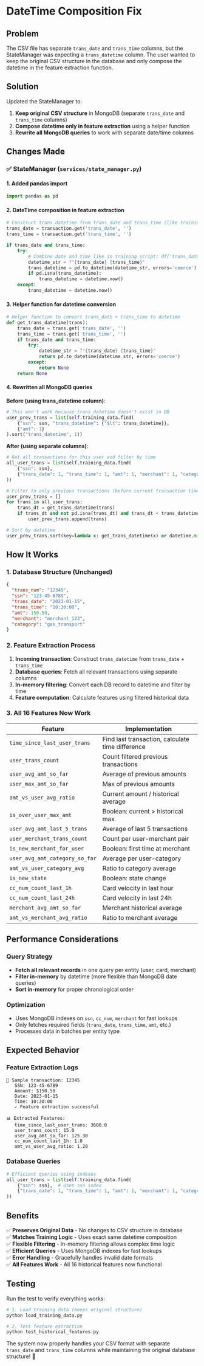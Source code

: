 # DateTime Composition Fix

## Problem

The CSV file has separate `trans_date` and `trans_time` columns, but the StateManager was expecting a `trans_datetime` column. The user wanted to keep the original CSV structure in the database and only compose the datetime in the feature extraction function.

## Solution

Updated the StateManager to:
1. **Keep original CSV structure** in MongoDB (separate `trans_date` and `trans_time` columns)
2. **Compose datetime only in feature extraction** using a helper function
3. **Rewrite all MongoDB queries** to work with separate date/time columns

## Changes Made

### ✅ **StateManager (`services/state_manager.py`)**

#### **1. Added pandas import**
```python
import pandas as pd
```

#### **2. DateTime composition in feature extraction**
```python
# Construct trans_datetime from trans_date and trans_time (like training script)
trans_date = transaction.get('trans_date', '')
trans_time = transaction.get('trans_time', '')

if trans_date and trans_time:
    try:
        # Combine date and time like in training script: df['trans_datetime'] = pd.to_datetime(df['trans_date'] + ' ' + df['trans_time'])
        datetime_str = f"{trans_date} {trans_time}"
        trans_datetime = pd.to_datetime(datetime_str, errors='coerce')
        if pd.isna(trans_datetime):
            trans_datetime = datetime.now()
    except:
        trans_datetime = datetime.now()
```

#### **3. Helper function for datetime conversion**
```python
# Helper function to convert trans_date + trans_time to datetime
def get_trans_datetime(trans):
    trans_date = trans.get('trans_date', '')
    trans_time = trans.get('trans_time', '')
    if trans_date and trans_time:
        try:
            datetime_str = f"{trans_date} {trans_time}"
            return pd.to_datetime(datetime_str, errors='coerce')
        except:
            return None
    return None
```

#### **4. Rewritten all MongoDB queries**

**Before (using trans_datetime column)**:
```python
# This won't work because trans_datetime doesn't exist in DB
user_prev_trans = list(self.training_data.find(
    {"ssn": ssn, "trans_datetime": {"$lt": trans_datetime}},
    {"amt": 1}
).sort("trans_datetime", 1))
```

**After (using separate columns)**:
```python
# Get all transactions for this user and filter by time
all_user_trans = list(self.training_data.find(
    {"ssn": ssn},
    {"trans_date": 1, "trans_time": 1, "amt": 1, "merchant": 1, "category": 1, "state": 1}
))

# Filter to only previous transactions (before current transaction time)
user_prev_trans = []
for trans in all_user_trans:
    trans_dt = get_trans_datetime(trans)
    if trans_dt and not pd.isna(trans_dt) and trans_dt < trans_datetime:
        user_prev_trans.append(trans)

# Sort by datetime
user_prev_trans.sort(key=lambda x: get_trans_datetime(x) or datetime.min)
```

## How It Works

### **1. Database Structure (Unchanged)**
```json
{
  "trans_num": "12345",
  "ssn": "123-45-6789",
  "trans_date": "2023-01-15",
  "trans_time": "10:30:00",
  "amt": 150.50,
  "merchant": "merchant_123",
  "category": "gas_transport"
}
```

### **2. Feature Extraction Process**
1. **Incoming transaction**: Construct `trans_datetime` from `trans_date` + `trans_time`
2. **Database queries**: Fetch all relevant transactions using separate columns
3. **In-memory filtering**: Convert each DB record to datetime and filter by time
4. **Feature computation**: Calculate features using filtered historical data

### **3. All 16 Features Now Work**

| Feature | Implementation |
|---------|----------------|
| `time_since_last_user_trans` | Find last transaction, calculate time difference |
| `user_trans_count` | Count filtered previous transactions |
| `user_avg_amt_so_far` | Average of previous amounts |
| `user_max_amt_so_far` | Max of previous amounts |
| `amt_vs_user_avg_ratio` | Current amount / historical average |
| `is_over_user_max_amt` | Boolean: current > historical max |
| `user_avg_amt_last_5_trans` | Average of last 5 transactions |
| `user_merchant_trans_count` | Count per user-merchant pair |
| `is_new_merchant_for_user` | Boolean: first time at merchant |
| `user_avg_amt_category_so_far` | Average per user-category |
| `amt_vs_user_category_avg` | Ratio to category average |
| `is_new_state` | Boolean: state change |
| `cc_num_count_last_1h` | Card velocity in last hour |
| `cc_num_count_last_24h` | Card velocity in last 24h |
| `merchant_avg_amt_so_far` | Merchant historical average |
| `amt_vs_merchant_avg_ratio` | Ratio to merchant average |

## Performance Considerations

### **Query Strategy**
- **Fetch all relevant records** in one query per entity (user, card, merchant)
- **Filter in-memory** by datetime (more flexible than MongoDB date queries)
- **Sort in-memory** for proper chronological order

### **Optimization**
- Uses MongoDB indexes on `ssn`, `cc_num`, `merchant` for fast lookups
- Only fetches required fields (`trans_date`, `trans_time`, `amt`, etc.)
- Processes data in batches per entity type

## Expected Behavior

### **Feature Extraction Logs**
```
📝 Sample transaction: 12345
   SSN: 123-45-6789
   Amount: $150.50
   Date: 2023-01-15
   Time: 10:30:00
   ✓ Feature extraction successful
   
📊 Extracted Features:
   time_since_last_user_trans: 3600.0
   user_trans_count: 15.0
   user_avg_amt_so_far: 125.30
   cc_num_count_last_1h: 1.0
   amt_vs_user_avg_ratio: 1.20
```

### **Database Queries**
```python
# Efficient queries using indexes
all_user_trans = list(self.training_data.find(
    {"ssn": ssn},  # Uses ssn index
    {"trans_date": 1, "trans_time": 1, "amt": 1, "merchant": 1, "category": 1, "state": 1}
))
```

## Benefits

✅ **Preserves Original Data** - No changes to CSV structure in database  
✅ **Matches Training Logic** - Uses exact same datetime composition  
✅ **Flexible Filtering** - In-memory filtering allows complex time logic  
✅ **Efficient Queries** - Uses MongoDB indexes for fast lookups  
✅ **Error Handling** - Gracefully handles invalid date formats  
✅ **All Features Work** - All 16 historical features now functional  

## Testing

Run the test to verify everything works:

```bash
# 1. Load training data (keeps original structure)
python load_training_data.py

# 2. Test feature extraction
python test_historical_features.py
```

The system now properly handles your CSV format with separate `trans_date` and `trans_time` columns while maintaining the original database structure! 🎉
